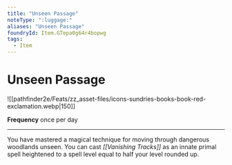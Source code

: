```yaml
---
title: "Unseen Passage"
noteType: ":luggage:"
aliases: "Unseen Passage"
foundryId: Item.GTepa0g64r4bopwg
tags:
  - Item
---
```


# Unseen Passage
![[pathfinder2e/Feats/zz_asset-files/icons-sundries-books-book-red-exclamation.webp|150]]

**Frequency** once per day

* * *

You have mastered a magical technique for moving through dangerous woodlands unseen. You can cast _[[Vanishing Tracks]]_ as an innate primal spell heightened to a spell level equal to half your level rounded up.
